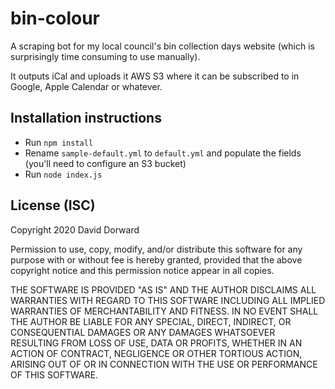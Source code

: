 # bin-colour

A scraping bot for my local council's bin collection days website (which is surprisingly time consuming to use manually).

It outputs iCal and uploads it AWS S3 where it can be subscribed to in Google, Apple Calendar or whatever.

## Installation instructions

- Run `npm install`
- Rename `sample-default.yml` to `default.yml` and populate the fields (you'll need to configure an S3 bucket)
- Run `node index.js`

## License (ISC)

Copyright 2020 David Dorward

Permission to use, copy, modify, and/or distribute this software for any purpose
with or without fee is hereby granted, provided that the above copyright notice
and this permission notice appear in all copies.

THE SOFTWARE IS PROVIDED "AS IS" AND THE AUTHOR DISCLAIMS ALL WARRANTIES WITH
REGARD TO THIS SOFTWARE INCLUDING ALL IMPLIED WARRANTIES OF MERCHANTABILITY AND
FITNESS. IN NO EVENT SHALL THE AUTHOR BE LIABLE FOR ANY SPECIAL, DIRECT,
INDIRECT, OR CONSEQUENTIAL DAMAGES OR ANY DAMAGES WHATSOEVER RESULTING FROM LOSS
OF USE, DATA OR PROFITS, WHETHER IN AN ACTION OF CONTRACT, NEGLIGENCE OR OTHER
TORTIOUS ACTION, ARISING OUT OF OR IN CONNECTION WITH THE USE OR PERFORMANCE OF
THIS SOFTWARE.
